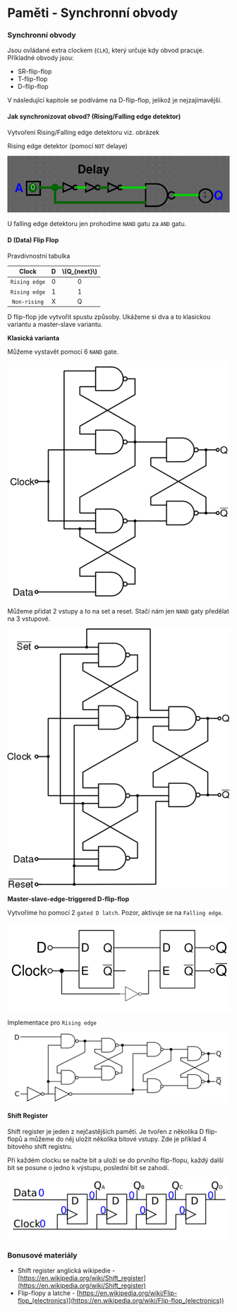 # Paměti - Synchronní obvody

### Synchronní obvody

Jsou ovládané extra clockem (`CLK`), který určuje kdy obvod pracuje. Příkladné obvody jsou:

- SR-flip-flop
- T-flip-flop
- D-flip-flop

V následující kapitole se podíváme na D-flip-flop, jelikož je nejzajímavější.

#### Jak synchronizovat obvod? (Rising/Falling edge detektor)

Vytvoření Rising/Falling edge detektoru viz. obrázek

Rising edge detektor (pomocí `NOT` delaye)

<img src="https://raw.githubusercontent.com/jaywor1/aps/main/obrazky/sekvencni-rising-edge-detector.png">

U falling edge detektoru jen prohodíme `NAND` gatu za `AND` gatu.

#### D (Data) Flip Flop

Pravdivnostní tabulka

| Clock | D | \\(Q_{next}\\) |
|:-----:|:-:|:----------:|
| `Rising edge` | 0 | 0 |
| `Rising edge` | 1 | 1 |
| `Non-rising` | X | Q |

D flip-flop jde vytvořit spustu způsoby. Ukážeme si dva a to klasickou variantu a master-slave variantu.

**Klasická varianta**

Můžeme vystavět pomocí 6 `NAND` gate.

<img src="https://raw.githubusercontent.com/jaywor1/aps/main/obrazky/Edge_triggered_D_flip_flop.svg.png">

Můžeme přidat 2 vstupy a to na set a reset. Stačí nám jen `NAND` gaty předělat na 3 vstupové.

<img src="https://raw.githubusercontent.com/jaywor1/aps/main/obrazky/Edge_triggered_D_flip_flop_with_set_and_reset.svg.png">

**Master-slave-edge-triggered D-flip-flop**

Vytvoříme ho pomocí 2 `gated D latch`. Pozor, aktivuje se na `Falling edge`.

<img src="https://raw.githubusercontent.com/jaywor1/aps/main/obrazky/Negative-edge_triggered_master_slave_D_flip-flop.svg.png">

Implementace pro `Rising edge`

<img src="https://raw.githubusercontent.com/jaywor1/aps/main/obrazky/1024px-D-Type_Flip-flop_Diagram.svg.png
">

#### Shift Register

Shift register je jeden z nejčastějších pamětí. Je tvořen z několika D flip-flopů a můžeme do něj uložit několika bitové vstupy. Zde je příklad 4 bitového shift registru.

Při každém clocku se načte bit a uloží se do prvního flip-flopu, každý další bit se posune o jedno k výstupu, poslední bit se zahodí.

<img src="https://raw.githubusercontent.com/jaywor1/aps/main/obrazky/1024px-4_Bit_Shift_Register_001.svg.png
">

### Bonusové materiály

- Shift register anglická wikipedie - [https://en.wikipedia.org/wiki/Shift_register](https://en.wikipedia.org/wiki/Shift_register)
- Flip-flopy a latche - [https://en.wikipedia.org/wiki/Flip-flop_(electronics)](https://en.wikipedia.org/wiki/Flip-flop_(electronics))